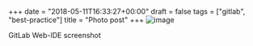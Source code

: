 +++
date = "2018-05-11T16:33:27+00:00"
draft = false
tags = ["gitlab", "best-practice"]
title = "Photo post"
+++
![image](/img/2018-05-11-photo-post/90eedcff16f2251b43f008f5d554f69722daa602867375479b989ed2e4a139a5.png)

GitLab Web-IDE screenshot
